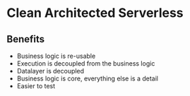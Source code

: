 # Clean Architected Serverless


## Benefits
- Business logic is re-usable
- Execution is decoupled from the business logic
- Datalayer is decoupled
- Business logic is core, everything else is a detail
- Easier to test

